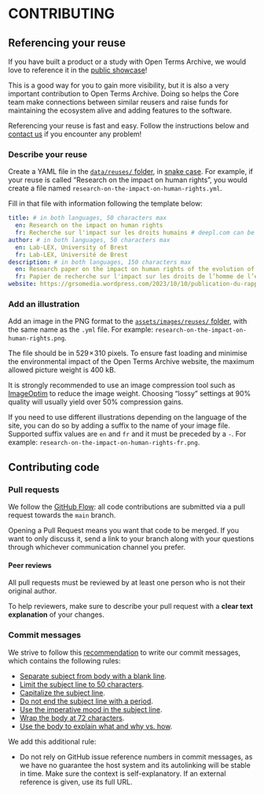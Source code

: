 # CONTRIBUTING

## Referencing your reuse

If you have built a product or a study with Open Terms Archive, we would love to reference it in the [public showcase](https://opentermsarchive.org/#reuses)!

This is a good way for you to gain more visibility, but it is also a very important contribution to Open Terms Archive. Doing so helps the Core team make connections between similar reusers and raise funds for maintaining the ecosystem alive and adding features to the software.

Referencing your reuse is fast and easy. Follow the instructions below and [contact us](mailto:contact@opentermsarchive.org?subject=Referencing%20reuse) if you encounter any problem!

### Describe your reuse

Create a YAML file in the [`data/reuses/` folder](https://github.com/OpenTermsArchive/opentermsarchive.org/tree/master/data/reuses), in [snake case](https://en.wikipedia.org/wiki/Snake_case). For example, if your reuse is called “Research on the impact on human rights”, you would create a file named `research-on-the-impact-on-human-rights.yml`.

Fill in that file with information following the template below:

```yml
title: # in both languages, 50 characters max
  en: Research on the impact on human rights
  fr: Recherche sur l'impact sur les droits humains # deepl.com can be used for automated translation
author: # in both languages, 50 characters max
  en: Lab-LEX, University of Brest
  fr: Lab-LEX, Université de Brest
description: # in both languages, 150 characters max
  en: Research paper on the impact on human rights of the evolution of social media terms of use.
  fr: Papier de recherche sur l'impact sur les droits de l’homme de l’évolution des conditions d’utilisation des réseaux sociaux. # deepl.com can be used for automated translation
website: https://grsomedia.wordpress.com/2023/10/10/publication-du-rapport-les-conditions-dutilisation-des-reseaux-sociaux-et-leur-impact-sur-les-droits-de-lhomme/ # prefer HTTPS over HTTP
```

### Add an illustration

Add an image in the PNG format to the [`assets/images/reuses/` folder](https://github.com/OpenTermsArchive/opentermsarchive.org/tree/master/assets/images/reuses/), with the same name as the `.yml` file. For example: `research-on-the-impact-on-human-rights.png`.

The file should be in 529 × 310 pixels. To ensure fast loading and minimise the environmental impact of the Open Terms Archive website, the maximum allowed picture weight is 400 kB.

It is strongly recommended to use an image compression tool such as [ImageOptim](https://imageoptim.com) to reduce the image weight. Choosing “lossy” settings at 90% quality will usually yield over 50% compression gains.

If you need to use different illustrations depending on the language of the site, you can do so by adding a suffix to the name of your image file. Supported suffix values are `en` and `fr` and it must be preceded by a `-`. For example: `research-on-the-impact-on-human-rights-fr.png`.

## Contributing code

### Pull requests

We follow the [GitHub Flow](https://guides.github.com/introduction/flow/): all code contributions are submitted via a pull request towards the `main` branch.

Opening a Pull Request means you want that code to be merged. If you want to only discuss it, send a link to your branch along with your questions through whichever communication channel you prefer.

#### Peer reviews

All pull requests must be reviewed by at least one person who is not their original author.

To help reviewers, make sure to describe your pull request with a **clear text explanation** of your changes.

### Commit messages

We strive to follow this [recommendation](https://chris.beams.io/posts/git-commit) to write our commit messages, which contains the following rules:

- [Separate subject from body with a blank line](https://chris.beams.io/posts/git-commit/#separate).
- [Limit the subject line to 50 characters](https://chris.beams.io/posts/git-commit/#limit-50).
- [Capitalize the subject line](https://chris.beams.io/posts/git-commit/#capitalize).
- [Do not end the subject line with a period](https://chris.beams.io/posts/git-commit/#end).
- [Use the imperative mood in the subject line](https://chris.beams.io/posts/git-commit/#imperative).
- [Wrap the body at 72 characters](https://chris.beams.io/posts/git-commit/#wrap-72).
- [Use the body to explain what and why vs. how](https://chris.beams.io/posts/git-commit/#why-not-how).

We add this additional rule:

- Do not rely on GitHub issue reference numbers in commit messages, as we have no guarantee the host system and its autolinking will be stable in time. Make sure the context is self-explanatory. If an external reference is given, use its full URL.
